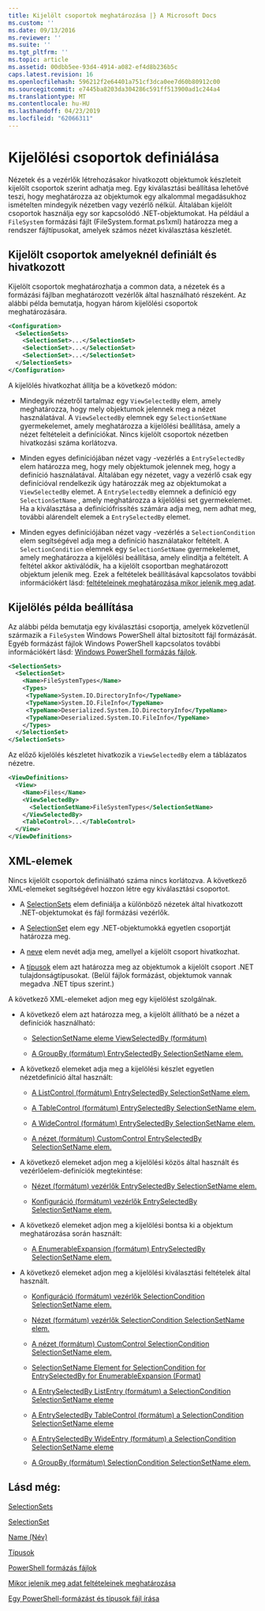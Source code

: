 ```yaml
---
title: Kijelölt csoportok meghatározása |} A Microsoft Docs
ms.custom: ''
ms.date: 09/13/2016
ms.reviewer: ''
ms.suite: ''
ms.tgt_pltfrm: ''
ms.topic: article
ms.assetid: 00dbb5ee-93d4-4914-a082-ef4d8b236b5c
caps.latest.revision: 16
ms.openlocfilehash: 596212f2e64401a751cf3dca0ee7d60b80912c00
ms.sourcegitcommit: e7445ba8203da304286c591ff513900ad1c244a4
ms.translationtype: MT
ms.contentlocale: hu-HU
ms.lasthandoff: 04/23/2019
ms.locfileid: "62066311"
---
```

# <a name="defining-selection-sets"></a>Kijelölési csoportok definiálása

Nézetek és a vezérlők létrehozásakor hivatkozott objektumok készleteit kijelölt csoportok szerint adhatja meg. Egy kiválasztási beállítása lehetővé teszi, hogy meghatározza az objektumok egy alkalommal megadásukhoz ismételten mindegyik nézetben vagy vezérlő nélkül. Általában kijelölt csoportok használja egy sor kapcsolódó .NET-objektumokat. Ha például a `FileSystem` formázási fájlt (FileSystem.format.ps1xml) határozza meg a rendszer fájltípusokat, amelyek számos nézet kiválasztása készletét.

## <a name="where-selection-sets-are-defined-and-referenced"></a>Kijelölt csoportok amelyeknél definiált és hivatkozott

Kijelölt csoportok meghatározhatja a common data, a nézetek és a formázási fájlban meghatározott vezérlők által használható részeként. Az alábbi példa bemutatja, hogyan három kijelölési csoportok meghatározására.

```xml
<Configuration>
  <SelectionSets>
    <SelectionSet>...</SelectionSet>
    <SelectionSet>...</SelectionSet>
    <SelectionSet>...</SelectionSet>
  </SelectionSets>
</Configuration>
```

A kijelölés hivatkozhat állítja be a következő módon:

- Mindegyik nézetről tartalmaz egy `ViewSelectedBy` elem, amely meghatározza, hogy mely objektumok jelennek meg a nézet használatával. A `ViewSelectedBy` elemnek egy `SelectionSetName` gyermekelemet, amely meghatározza a kijelölési beállítása, amely a nézet feltételeit a definíciókat. Nincs kijelölt csoportok nézetben hivatkozási száma korlátozva.

- Minden egyes definíciójában nézet vagy -vezérlés a `EntrySelectedBy` elem határozza meg, hogy mely objektumok jelennek meg, hogy a definíció használatával. Általában egy nézetet, vagy a vezérlő csak egy definícióval rendelkezik úgy határozzák meg az objektumokat a `ViewSelectedBy` elemet. A `EntrySelectedBy` elemnek a definíció egy `SelectionSetName` , amely meghatározza a kijelölési set gyermekelemet. Ha a kiválasztása a definíciófrissítés számára adja meg, nem adhat meg, további alárendelt elemek a `EntrySelectedBy` elemet.

- Minden egyes definíciójában nézet vagy -vezérlés a `SelectionCondition` elem segítségével adja meg a definíció használatakor feltételt. A `SelectionCondition` elemnek egy `SelectionSetName` gyermekelemet, amely meghatározza a kijelölési beállítása, amely elindítja a feltételt. A feltétel akkor aktiválódik, ha a kijelölt csoportban meghatározott objektum jelenik meg. Ezek a feltételek beállításával kapcsolatos további információkért lásd: [feltételeinek meghatározása mikor jelenik meg adat](./defining-conditions-for-displaying-data.md).

## <a name="selection-set-example"></a>Kijelölés példa beállítása

Az alábbi példa bemutatja egy kiválasztási csoportja, amelyek közvetlenül származik a `FileSystem` Windows PowerShell által biztosított fájl formázását. Egyéb formázást fájlok Windows PowerShell kapcsolatos további információkért lásd: [Windows PowerShell formázás fájlok](./powershell-formatting-files.md).

```xml
<SelectionSets>
  <SelectionSet>
    <Name>FileSystemTypes</Name>
    <Types>
     <TypeName>System.IO.DirectoryInfo</TypeName>
     <TypeName>System.IO.FileInfo</TypeName>
     <TypeName>Deserialized.System.IO.DirectoryInfo</TypeName>
     <TypeName>Deserialized.System.IO.FileInfo</TypeName>
    </Types>
  </SelectionSet>
</SelectionSets>
```

Az előző kijelölés készletet hivatkozik a `ViewSelectedBy` elem a táblázatos nézetre.

```xml
<ViewDefinitions>
  <View>
    <Name>Files</Name>
    <ViewSelectedBy>
      <SelectionSetName>FileSystemTypes</SelectionSetName>
    </ViewSelectedBy>
    <TableControl>...</TableControl>
  </View>
</ViewDefinitions>

```

## <a name="xml-elements"></a>XML-elemek

 Nincs kijelölt csoportok definiálható száma nincs korlátozva. A következő XML-elemeket segítségével hozzon létre egy kiválasztási csoportot.

- A [SelectionSets](./selectionsets-element-format.md) elem definiálja a különböző nézetek által hivatkozott .NET-objektumokat és fájl formázási vezérlők.

- A [SelectionSet](./selectionset-element-format.md) elem egy .NET-objektumokká egyetlen csoportját határozza meg.

- A [neve](./name-element-for-selectionset-format.md) elem nevét adja meg, amellyel a kijelölt csoport hivatkozhat.

- A [típusok](./types-element-for-selectionset-format.md) elem azt határozza meg az objektumok a kijelölt csoport .NET tulajdonságtípusokat. (Belül fájlok formázást, objektumok vannak megadva .NET típus szerint.)

 A következő XML-elemeket adjon meg egy kijelölést szolgálnak.

- A következő elem azt határozza meg, a kijelölt állítható be a nézet a definíciók használható:

    - [SelectionSetName eleme ViewSelectedBy (formátum)](./selectionsetname-element-for-viewselectedby-format.md)

    - [A GroupBy (formátum) EntrySelectedBy SelectionSetName elem.](./selectionsetname-element-for-entryselectedby-for-groupby-format.md)

- A következő elemeket adja meg a kijelölési készlet egyetlen nézetdefiníció által használt:

    - [A ListControl (formátum) EntrySelectedBy SelectionSetName elem.](./selectionsetname-element-for-entryselectedby-for-listcontrol-format.md)

    - [A TableControl (formátum) EntrySelectedBy SelectionSetName elem.](./selectionsetname-element-for-entryselectedby-for-tablecontrol-format.md)

    - [A WideControl (formátum) EntrySelectedBy SelectionSetName elem.](./selectionsetname-element-for-entryselectedby-for-widecontrol-format.md)

    - [A nézet (formátum) CustomControl EntrySelectedBy SelectionSetName elem.](./selectionsetname-element-for-entryselectedby-for-customcontrol-for-view-format.md)

- A következő elemeket adjon meg a kijelölési közös által használt és vezérlőelem-definíciók megtekintése:

    - [Nézet (formátum) vezérlők EntrySelectedBy SelectionSetName elem.](./selectionsetname-element-for-entryselectedby-for-controls-for-view-format.md)

    - [Konfiguráció (formátum) vezérlők EntrySelectedBy SelectionSetName elem.](./selectionsetname-element-for-entryselectedby-for-controls-for-configuration-format.md)

- A következő elemeket adjon meg a kijelölési bontsa ki a objektum meghatározása során használt:

    - [A EnumerableExpansion (formátum) EntrySelectedBy SelectionSetName elem.](./selectionsetname-element-for-entryselectedby-for-enumerableexpansion-format.md)

- A következő elemeket adjon meg a kijelölési kiválasztási feltételek által használt.

    - [Konfiguráció (formátum) vezérlők SelectionCondition SelectionSetName elem.](./selectionsetname-element-for-selectioncondition-for-controls-for-configuration-format.md)

    - [Nézet (formátum) vezérlők SelectionCondition SelectionSetName elem.](./selectionsetname-element-for-selectioncondition-for-controls-for-view-format.md)

    - [A nézet (formátum) CustomControl SelectionCondition SelectionSetName elem.](./selectionsetname-element-for-selectioncondition-for-customcontrol-for-view-format.md)

    - [SelectionSetName Element for SelectionCondition for EntrySelectedBy for EnumerableExpansion (Format)](./selectionsetname-element-for-selectioncondition-for-entryselectedby-for-enumerableexpansion-format.md)

    - [A EntrySelectedBy ListEntry (formátum) a SelectionCondition SelectionSetName eleme](./selectionsetname-element-for-selectioncondition-for-entryselectedby-for-listentry-format.md)

    - [A EntrySelectedBy TableControl (formátum) a SelectionCondition SelectionSetName eleme](./selectionsetname-element-for-selectioncondition-for-entryselectedby-for-tablecontrol-format.md)

    - [A EntrySelectedBy WideEntry (formátum) a SelectionCondition SelectionSetName eleme](./selectionsetname-element-for-selectioncondition-for-entryselectedby-for-wideentry-format.md)

    - [A GroupBy (formátum) SelectionCondition SelectionSetName elem.](./selectionsetname-element-for-selectioncondition-for-groupby-format.md)

## <a name="see-also"></a>Lásd még:

[SelectionSets](./selectionsets-element-format.md)

[SelectionSet](./selectionset-element-format.md)

[Name (Név)](./name-element-for-selectionset-format.md)

[Típusok](./types-element-for-selectionset-format.md)

[PowerShell formázás fájlok](./powershell-formatting-files.md)

[Mikor jelenik meg adat feltételeinek meghatározása](./defining-conditions-for-displaying-data.md)

[Egy PowerShell-formázást és típusok fájl írása](./writing-a-powershell-formatting-file.md)
